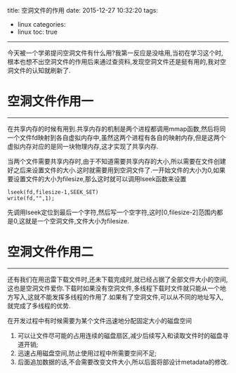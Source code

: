 title: 空洞文件的作用
date: 2015-12-27 10:32:20
tags:
- linux
categories:
- linux
toc: true

---

今天被一个学弟提问空洞文件有什么用?我第一反应是没啥用,当初在学习这个时,根本也想不出空洞文件的作用后来通过查资料,发现空洞文件还是挺有用的,我对空洞文件的认知就刷新了.

# 空洞文件作用一

-----

在共享内存的时候有用到.共享内存的机制是两个进程都调用mmap函数,然后将同一个文件fd映射到各自虚拟内存中,虽然这两个进程有各自的映射内存,但是这两个虚拟内存对应的是同一块物理内存,这才实现了共享内存.

当两个文件需要共享内存时,由于不知道需要共享内存的大小,所以需要在文件创建好之后来设置文件的大小.这时就需要用到空洞文件了.一开始文件的大小为0,如果要设置文件的大小为filesize,那么这时就可以调用lseek函数来设置
```
lseek(fd,filesize-1,SEEK_SET)
write(fd,"",1);
```
先调用lseek定位到最后一个字符,然后写一个空字符,这时[0,filesize-2]范围内都是0,这就是一个空洞文件,文件大小为filesize.


# 空洞文件作用二

----

还有我们在用迅雷下载文件时,还未下载完成时,就已经占据了全部文件大小的空间,这也是空洞文件爱你.下载时如果没有空洞文件,多线程下载时文件就只能从一个地方写入,这就不能发挥多线程的作用了.如果有了空洞文件,可以从不同的地址写入,就完成了多线程的优势.

在开发过程中有时候需要为某个文件迅速地分配固定大小的磁盘空间
1. 可以让文件尽可能的占用连续的磁盘扇区,减少后续写入和读取文件时的磁盘寻道开销;
2. 迅速占用磁盘空间,防止使用过程中所需要空间不足;
3. 后面追加数据的话,不会需要改变文件大小,所以后面将部设计metadata的修改.


